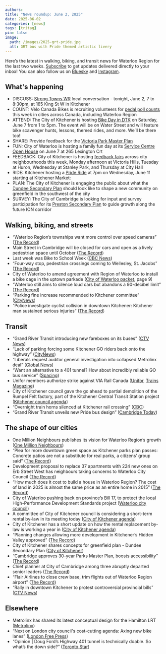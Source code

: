 ```yaml
---
authors: 
title: "News roundup: June 2, 2025"
date: 2025-06-02
categories: [news]
tags: [tritag]
pin: false
image:
  path: /images/2025-grt-pride.jpg
  alt: GRT bus with Pride themed artistic livery
---
```

Here’s the latest in walking, biking, and transit news for Waterloo Region for the last two weeks. [Subscribe](https://eepurl.com/4Mtkf) to get updates delivered directly to your inbox\! You can also follow us on [Bluesky](https://bsky.app/profile/tritag.ca) and [Instagram](https://www.instagram.com/tritag.ca/).

## What's happening

* DISCUSS: [Strong Towns WR](https://www.strongwr.org/) local conversation \- tonight, June 2, 7 to 8:30pm, at 165 King St W in Kitchener   
* COUNT: Vélo Canada Bikes is recruiting volunteers for [pedal poll counts](https://velocanadabikes.org/pedalpoll/) this week in cities across Canada, including Waterloo Region   
* ATTEND: The City of Kitchener is hosting [Bike Day in DTK](https://www.kitchener.ca/en/news/celebrate-cycling-downtown-with-bike-day-in-dtk.aspx) on Saturday, June 7 from 1 to 5pm. The event will be on Water Street and will feature bike scavenger hunts, lessons, themed rides, and more. We’ll be there too\!  
* SHARE: Provide feedback for the [Victoria Park Master Plan](https://www.engagewr.ca/VictoriaParkMP)  
* FUN: City of Waterloo is hosting a family fun day at its [Service Centre Open House](https://www.waterloo.ca/Modules/News/index.aspx?feedId=0d868655-ba17-4efa-988b-1951530c7aec&page=2&newsId=95cce6f9-1bf5-4e7c-b2d6-d2693a54c9c1) on June 7 at 265 Lexington Crt  
* FEEDBACK: City of Kitchener is hosting [feedback fairs](https://www.kitchener.ca/en/news/city-of-kitchener-hosting-a-week-of-feedback-fairs-in-neighbourhoods-across-the-city.aspx) across city neighbourhoods this week, Monday afternoon at Victoria Hills, Tuesday at Huron, Wednesday at Stanley Park, and Thursday at City Hall  
* RIDE: Kitchener hosting a [Pride Ride](https://www.kitchener.ca/en/news/bike-over-to-pride-ride-and-other-events-during-our-summer-of-cycling.aspx) at 7pm on Wednesday, June 11 starting at Kitchener Market:   
* PLAN: The City of Kitchener is engaging the public about what the [Dundee Secondary Plan](https://www.engagewr.ca/dundeesecondaryplan) should look like to shape a new community on greenfield in the southwest of the city  
* SURVEY: The City of Cambridge is looking for input and survey participation for its [Preston Secondary Plan](https://www.engagewr.ca/cambridge-preston-secondary-plan) to guide growth along the future ION corridor

## Walking, biking, and streets

* “Waterloo Region’s townships want more control over speed cameras” ([The Record](https://www.therecord.com/news/waterloo-region/waterloo-regions-townships-want-more-control-over-speed-cameras/article_64159daf-a4de-5aae-af90-112febde4d3b.html))  
* Main Street in Cambridge will be closed for cars and open as a lively pedestrian space until October ([The Record](https://www.therecord.com/news/waterloo-region/main-street-closes-for-summer-fun-in-downtown-cambridge/article_0cfd6b67-f6cd-5621-920a-030ee929c9dd.html))  
* Last week was Bike to School Week ([CBC News](https://www.cbc.ca/news/canada/kitchener-waterloo/bike-to-school-week-waterloo-kitchener-1.7542572))  
* “Four-way stop, pedestrian crossings coming to Wellesley, St. Jacobs” ([The Record](https://www.therecord.com/news/waterloo-region/four-way-stop-pedestrian-crossings-coming-to-wellesley-st-jacobs/article_79dd7857-a717-5675-a45e-1d83ad407613.html))  
* City of Waterloo to amend agreement with Region of Waterloo to install a bike cage in the uptown parkade ([City of Waterloo packet](https://events.waterloo.ca/meetings/Detail/2025-05-26-1400-Council-Meeting/5afe5dd0-a9fa-4f0e-bb54-b2de01380451), page 9\)  
* “Waterloo still aims to silence loud cars but abandons a 90-decibel limit” ([The Record](https://www.therecord.com/news/waterloo-region/waterloo-still-aims-to-silence-loud-cars-but-abandons-a-90-decibel-limit/article_f67464a1-7742-5144-b539-66c9ef97be28.html))  
* “Parking fine increase recommended to Kitchener committee” ([CityNews](https://kitchener.citynews.ca/2025/06/02/increased-parking-fines-being-recommended-to-city-of-kitchener-committee/))  
* “Police investigate cyclist collision in downtown Kitchener: Kitchener man sustained serious injuries” ([The Record](https://www.therecord.com/news/waterloo-region/police-investigate-cyclist-collision-in-downtown-kitchener/article_e4858f8d-62f2-56aa-a46d-bbde11e4b04f.html))

## Transit

* “Grand River Transit introducing new fareboxes on its buses” ([CTV News](https://www.ctvnews.ca/kitchener/article/grand-river-transit-introducing-new-fareboxes-on-its-buses/))  
* “Lack of parking forcing some Kitchener GO riders back onto the highway” ([CityNews](https://kitchener.citynews.ca/2025/05/23/lack-of-parking-forcing-some-go-riders-back-onto-the-highway/amp/))  
* “Liberals request auditor general investigation into collapsed Metrolinx deal” ([Global News](https://globalnews.ca/news/11199416/ontario-liberals-metrolinx-onxpress-contract/amp/))  
* “Want an alternative to a 401 tunnel? How about incredibly reliable GO bus service” ([Spacing](https://spacing.ca/toronto/2025/05/28/want-an-alternative-to-a-401-tunnel-how-about-reliable-go-bus-service/))  
* Unifor members authorize strike against VIA Rail Canada ([Unifor](https://www.unifor.org/news/all-news/unifor-rail-members-deliver-strong-strike-mandate), [Trains Magazine](https://www.trains.com/trn/news-reviews/news-wire/unifor-members-authorize-strike-against-via-rail-canada/))  
* City of Kitchener council gave the go ahead to partial demolition of the Rumpel Felt factory, part of the Kitchener Central Transit Station project ([Kitchener council agenda](https://pub-kitchener.escribemeetings.com/Meeting.aspx?Id=dfd17c1f-d52b-466e-a072-33f064f7a308&Agenda=Agenda&lang=English&Item=47&Tab=attachments))  
* “Overnight train horns silenced at Kitchener rail crossing” ([CBC](https://www.cbc.ca/news/canada/kitchener-waterloo/overnight-train-horns-silenced-at-kitchener-rail-crossing-1.7548278))  
* “Grand River Transit unveils new Pride bus design” ([Cambridge Today](https://www.cambridgetoday.ca/local-news/grand-river-transit-unveils-new-pride-bus-design-10736569))

## The shape of our cities

* One Million Neighbours publishes its vision for Waterloo Region’s growth ([One Million Neighbours](https://onemillionneighbours.ca/vision/))  
* “Plea for more downtown green space as Kitchener parks plan passes: Concrete patios are not a substitute for real parks, a citizens’ group said” ([The Record](https://www.therecord.com/news/council/plea-for-more-downtown-green-space-as-kitchener-parks-plan-passes/article_11edd556-31c6-58fb-a511-8abba3d06001.html))  
* Development proposal to replace 37 apartments with 224 new ones on Erb Street West has neighbours taking concerns to Waterloo City Council ([The Record](https://www.therecord.com/news/waterloo-region/waterloo-neighbours-reject-eight-storey-apartment-building-proposed-near-their-houses/article_85eb6ecb-8ff9-5844-a85f-67857ddd6d1e.html))  
* “How much does it cost to build a house in Waterloo Region? The cost of land in 2025 is almost the same price as an entire home in 2015” ([The Record](https://www.therecord.com/news/waterloo-region/how-much-does-it-cost-to-build-a-house-in-waterloo-region-we-break-it/article_162cd800-1dce-5fcf-8d95-5a235a13f354.html))  
* City of Waterloo pushing back on province’s Bill 17, to protect the local High-Performance Development Standards project ([Waterloo city council](https://www.waterloo.ca/Modules/News/index.aspx?feedId=0d868655-ba17-4efa-988b-1951530c7aec&newsId=7c94538a-bbea-4f47-90f1-5475f9c96e8a))   
* A committee of City of Kitchener council is considering a short-term rental by-law in its meeting today ([City of Kitchener agenda](https://pub-kitchener.escribemeetings.com/Meeting.aspx?Id=e8d4be7f-0727-4ba9-8cd0-4d7555c52c51&lang=English&Agenda=Agenda&Item=9&Tab=attachments))  
* City of Kitchener has a short update on how the rental replacement by-law is working a year in ([City of Kitchener agenda](https://pub-kitchener.escribemeetings.com/Meeting.aspx?Id=0d004c37-6a32-4717-ae42-44e6cfa55f27&lang=English&Agenda=Agenda&Item=16&Tab=attachments))  
* “Planning changes allowing more development in Kitchener’s Hidden Valley approved” ([The Record](https://www.therecord.com/news/waterloo-region/planning-changes-allowing-more-development-in-kitchener-s-hidden-valley-approved/article_ca1c0519-92a0-54ef-a0ea-adefc566fe7e.html))  
* City of Kitchener shares concepts for greenfield plan \- Dundee Secondary Plan ([City of Kitchener](https://www.kitchener.ca/en/news/first-concepts-for-dundee-secondary-plan-now-available.aspx))  
* “Cambridge approves 30-year Parks Master Plan, boosts accessibility” ([The Record](https://www.therecord.com/news/waterloo-region/cambridge-approves-30-year-parks-master-plan-boosts-accessibility/article_dcd780f3-d550-5d83-8148-f25c5b2d8e4e.html))  
* Chief planner at City of Cambridge among three abruptly departed senior leaders ([The Record](https://www.therecord.com/news/waterloo-region/three-senior-officials-gone-at-cambridge-city-hall-in-three-months/article_c6a6bab1-4f1d-5c52-8121-0557e727b7c3.html))  
* “Flair Airlines to close crew base, trim flights out of Waterloo Region airport” ([The Record](https://www.therecord.com/news/waterloo-region/flair-airlines-to-close-crew-base-trim-flights-out-of-waterloo-region-airport/article_5e7e64f6-8db5-544e-b79b-c99e63cf18ad.html))  
* “Rally in downtown Kitchener to protest controversial provincial bills” ([CTV News](https://www.ctvnews.ca/kitchener/article/rally-in-downtown-kitchener-to-protest-controversial-provincial-bills/))

## Elsewhere

* Metrolinx has shared its latest conceptual design for the Hamilton LRT ([Metrolinx](https://assets.metrolinx.com/image/upload/v1747859903/Documents/Hamilton_LRT_-_Conceptual_Design.pdf))  
* “Next on London city council's cost-cutting agenda: Axing new bike lanes” ([London Free Press](https://lfpress.com/news/local-news/next-on-city-councils-cost-cutting-agenda-axing-new-bike-lanes))  
* “Opinion | Doug Ford’s Highway 401 tunnel is technically doable. So what’s the down side?” ([Toronto Star](https://www.thestar.com/opinion/contributors/doug-fords-highway-401-tunnel-is-technically-doable-so-whats-the-down-side/article_fee9cacd-7aa4-4a85-9f2b-34fff0a4e31f.html))
